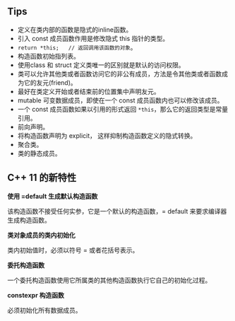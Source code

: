 ## Tips

* 定义在类内部的函数是隐式的inline函数。
* 引入 const 成员函数作用是修改隐式 this 指针的类型。
* `return *this;   // 返回调用该函数的对象`。
* 构造函数初始指列表。
* 使用class 和 struct 定义类唯一的区别就是默认的访问权限。
* 类可以允许其他类或者函数访问它的非公有成员，方法是令其他类或者函数成为它的友元(friend)。
* 最好在类定义开始或者结束前的位置集中声明友元。
* mutable 可变数据成员，即使在一个 const 成员函数内也可以修改该成员。
* 一个 const 成员函数如果以引用的形式返回 `*this`，那么它的返回类型是常量引用。
* 前向声明。
* 将构造函数声明为 explicit， 这样抑制构造函数定义的隐式转换。
* 聚合类。
* 类的静态成员。


## C++ 11 的新特性

**使用 =default 生成默认构造函数**

该构造函数不接受任何实参，它是一个默认的构造函数，= default 来要求编译器生成构造函数。

**类对象成员的类内初始化**

类内初始值时，必须以符号 = 或者花括号表示。

**委托构造函数**

一个委托构造函数使用它所属类的其他构造函数执行它自己的初始化过程。

**constexpr 构造函数**

必须初始化所有数据成员。
